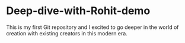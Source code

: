 # Deep-dive-with-Rohit-demo
This is my first Git repository and I excited to go deeper in the world of creation with existing creators in this modern era.
